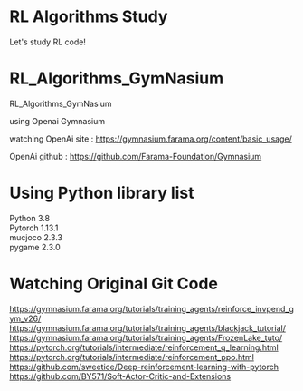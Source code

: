 # RL Algorithms Study
Let's study RL code!

# RL_Algorithms_GymNasium
RL_Algorithms_GymNasium

using Openai Gymnasium 

watching OpenAi site  : https://gymnasium.farama.org/content/basic_usage/

OpenAi github         : https://github.com/Farama-Foundation/Gymnasium

# Using Python library list
Python 3.8
<br/>Pytorch 1.13.1
<br/>mucjoco 2.3.3
<br/>pygame 2.3.0

# Watching Original Git Code
https://gymnasium.farama.org/tutorials/training_agents/reinforce_invpend_gym_v26/
<br/> https://gymnasium.farama.org/tutorials/training_agents/blackjack_tutorial/
<br/> https://gymnasium.farama.org/tutorials/training_agents/FrozenLake_tuto/
<br/> https://pytorch.org/tutorials/intermediate/reinforcement_q_learning.html
<br/> https://pytorch.org/tutorials/intermediate/reinforcement_ppo.html
<br/> https://github.com/sweetice/Deep-reinforcement-learning-with-pytorch
<br/> https://github.com/BY571/Soft-Actor-Critic-and-Extensions
